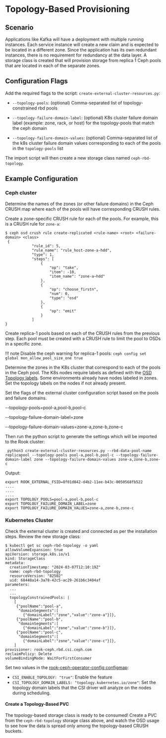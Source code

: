 # Topology-Based Provisioning

## Scenario
Applications like Kafka will have a deployment with multiple running instances. Each service instance will create a new claim and is expected to be located in a different zone. Since the application has its own redundant instances, there is no requirement for redundancy at the data layer. A storage class is created that will provision storage from replica 1 Ceph pools that are located in each of the separate zones.

## Configuration Flags

Add the required flags to the script: `create-external-cluster-resources.py`:

- `--topology-pools`: (optional) Comma-separated list of topology-constrained rbd pools

- `--topology-failure-domain-label`: (optional) K8s cluster failure domain label (example: zone, rack, or host) for the topology-pools that match the ceph domain

- `--topology-failure-domain-values`: (optional) Comma-separated list of the k8s cluster failure domain values corresponding to each of the pools in the `topology-pools` list

The import script will then create a new storage class named `ceph-rbd-topology`.

## Example Configuration

### Ceph cluster

Determine the names of the zones (or other failure domains) in the Ceph CRUSH map where each of the pools will have corresponding CRUSH rules.

Create a zone-specific CRUSH rule for each of the pools. For example, this is a CRUSH rule for `zone-a`:

```console
$ ceph osd crush rule create-replicated <rule-name> <root> <failure-domain> <class>
 {
            "rule_id": 5,
            "rule_name": "rule_host-zone-a-hdd",
            "type": 1,
            "steps": [
                {
                    "op": "take",
                    "item": -10,
                    "item_name": "zone-a~hdd"
                },
                {
                    "op": "choose_firstn",
                    "num": 0,
                    "type": "osd"
                },
                {
                    "op": "emit"
                }
            ]
}
```

Create replica-1 pools based on each of the CRUSH rules from the previous step. Each pool must be created with a CRUSH rule to limit the pool to OSDs in a specific zone.

!!! note
    Disable the ceph warning for replica-1 pools: `ceph config set global mon_allow_pool_size_one true`

Determine the zones in the K8s cluster that correspond to each of the pools in the Ceph pool. The K8s nodes require labels as defined with the [OSD Topology labels](../ceph-cluster-crd.md#osd-topology). Some environments already have nodes labeled in zones. Set the topology labels on the nodes if not already present.

Set the flags of the external cluster configuration script based on the pools and failure domains.

--topology-pools=pool-a,pool-b,pool-c

--topology-failure-domain-label=zone

--topology-failure-domain-values=zone-a,zone-b,zone-c

Then run the python script to generate the settings which will be imported to the Rook cluster:

```console
 python3 create-external-cluster-resources.py --rbd-data-pool-name replicapool --topology-pools pool-a,pool-b,pool-c --topology-failure-domain-label zone --topology-failure-domain-values zone-a,zone-b,zone-c
```

Output:

```console
export ROOK_EXTERNAL_FSID=8f01d842-d4b2-11ee-b43c-0050568fb522
....
....
....
export TOPOLOGY_POOLS=pool-a,pool-b,pool-c
export TOPOLOGY_FAILURE_DOMAIN_LABEL=zone
export TOPOLOGY_FAILURE_DOMAIN_VALUES=zone-a,zone-b,zone-c
```

### Kubernetes Cluster

Check the external cluster is created and connected as per the installation steps.
Review the new storage class:

```console
$ kubectl get sc ceph-rbd-topology -o yaml
allowVolumeExpansion: true
apiVersion: storage.k8s.io/v1
kind: StorageClass
metadata:
  creationTimestamp: "2024-03-07T12:10:19Z"
  name: ceph-rbd-topology
  resourceVersion: "82502"
  uid: 68448a14-3a78-42c5-ac29-261b6c3404af
parameters:
  ...
  ...
  topologyConstrainedPools: |
    [
     {"poolName":"pool-a",
      "domainSegments":[
        {"domainLabel":"zone","value":"zone-a"}]},
     {"poolName":"pool-b",
      "domainSegments":[
        {"domainLabel":"zone","value":"zone-b"}]},
     {"poolName":"pool-c",
      "domainSegments":[
        {"domainLabel":"zone","value":"zone-c"}]},
    ]
provisioner: rook-ceph.rbd.csi.ceph.com
reclaimPolicy: Delete
volumeBindingMode: WaitForFirstConsumer
```

Set two values in the [rook-ceph-operator-config configmap](https://github.com/rook/rook/blob/master/deploy/examples/operator.yaml):

- `CSI_ENABLE_TOPOLOGY: "true"`: Enable the feature
- `CSI_TOPOLOGY_DOMAIN_LABELS: "topology.kubernetes.io/zone"`: Set the topology domain labels that the CSI driver will analyze on the nodes during scheduling.

#### Create a Topology-Based PVC

The topology-based storage class is ready to be consumed! Create a PVC from the `ceph-rbd-topology` storage class above, and watch the OSD usage to see how the data is spread only among the topology-based CRUSH buckets.
